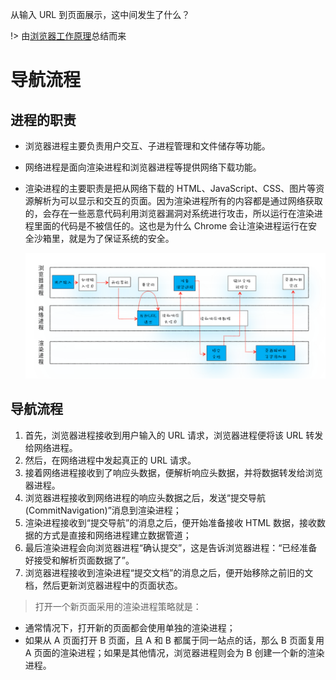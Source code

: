 从输入 URL 到页面展示，这中间发生了什么？

!> 由[浏览器工作原理](https://time.geekbang.org/column/article/117637)总结而来

# 导航流程

## 进程的职责

- 浏览器进程主要负责用户交互、子进程管理和文件储存等功能。
- 网络进程是面向渲染进程和浏览器进程等提供网络下载功能。
- 渲染进程的主要职责是把从网络下载的 HTML、JavaScript、CSS、图片等资源解析为可以显示和交互的页面。因为渲染进程所有的内容都是通过网络获取的，会存在一些恶意代码利用浏览器漏洞对系统进行攻击，所以运行在渲染进程里面的代码是不被信任的。这也是为什么 Chrome 会让渲染进程运行在安全沙箱里，就是为了保证系统的安全。

  ![导航流程](./images/92d73c75308e50d5c06ad44612bcb45d.png)

## 导航流程

1. 首先，浏览器进程接收到用户输入的 URL 请求，浏览器进程便将该 URL 转发给网络进程。
2. 然后，在网络进程中发起真正的 URL 请求。
3. 接着网络进程接收到了响应头数据，便解析响应头数据，并将数据转发给浏览器进程。
4. 浏览器进程接收到网络进程的响应头数据之后，发送“提交导航 (CommitNavigation)”消息到渲染进程；
5. 渲染进程接收到“提交导航”的消息之后，便开始准备接收 HTML 数据，接收数据的方式是直接和网络进程建立数据管道；
6. 最后渲染进程会向浏览器进程“确认提交”，这是告诉浏览器进程：“已经准备好接受和解析页面数据了”。
7. 浏览器进程接收到渲染进程“提交文档”的消息之后，便开始移除之前旧的文档，然后更新浏览器进程中的页面状态。

> 打开一个新页面采用的渲染进程策略就是：

- 通常情况下，打开新的页面都会使用单独的渲染进程；
- 如果从 A 页面打开 B 页面，且 A 和 B 都属于同一站点的话，那么 B 页面复用 A 页面的渲染进程；如果是其他情况，浏览器进程则会为 B 创建一个新的渲染进程。

